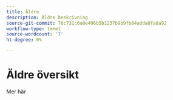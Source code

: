 ```yaml
---
title: Äldre
description: Äldre beskrivning
source-git-commit: 76c731c6a0e496b5b1237b9b9fb84adda8fa8a92
workflow-type: tm+mt
source-wordcount: '7'
ht-degree: 0%

---
```


# Äldre översikt


Mer här
